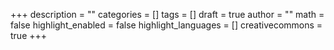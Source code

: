+++
description = ""
categories = []
tags = []
draft = true
author = ""
math = false
highlight_enabled = false
highlight_languages = []
creativecommons = true
+++
